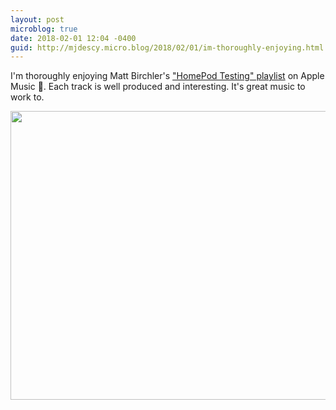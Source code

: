 ```yaml
---
layout: post
microblog: true
date: 2018-02-01 12:04 -0400
guid: http://mjdescy.micro.blog/2018/02/01/im-thoroughly-enjoying.html
---
```

I'm thoroughly enjoying Matt Birchler's ["HomePod Testing" playlist](https://itunes.apple.com/us/playlist/homepod-testing/pl.u-qpZDJs2RG247) on Apple Music 🎵. Each track is well produced and interesting. It's great music to work to.

<img src="http://mjdescy.micro.blog/uploads/2018/390bb06eb4.jpg" width="600" height="462" />

